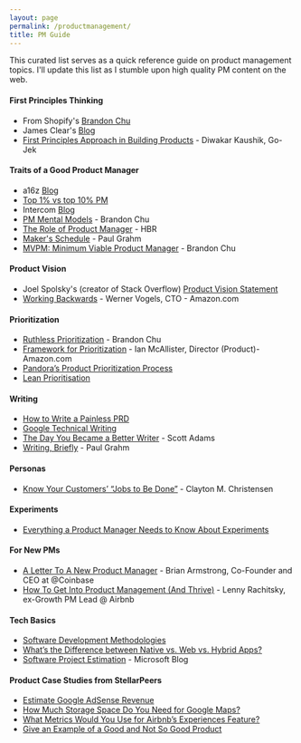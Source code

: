 ```yaml
---
layout: page
permalink: /productmanagement/
title: PM Guide
---
```

This curated list serves as a quick reference guide on product management topics. I'll update this list as I stumble upon high quality PM content on the web. 

#### First Principles Thinking
- From Shopify's [Brandon Chu](https://blackboxofpm.com/the-first-principles-of-product-management-ea0e2f2a018c)
- James Clear's [Blog](https://jamesclear.com/first-principles)
- [First Principles Approach in Building Products](https://theproductdesignblog.com/first-principle-approach-in-building-startups-and-products-ac13e013def8) - Diwakar Kaushik, Go-Jek

#### Traits of a Good Product Manager
- a16z [Blog](https://a16z.com/2012/06/15/good-product-managerbad-product-manager/)
- [Top 1% vs top 10% PM](https://www.quora.com/Product-Management/What-distinguishes-the-Top-1-of-product-managers-from-the-Top-10/answer/Ian-McAllister?share=1&srid=XTNG)
- Intercom [Blog](https://www.intercom.com/blog/great-product-managers-dont-spend-time-on-solutions/)
- [PM Mental Models](https://blackboxofpm.com/product-management-mental-models-for-everyone-31e7828cb50b) - Brandon Chu
- [The Role of Product Manager](https://hbr.org/2017/12/what-it-takes-to-become-a-great-product-manager) - HBR
- [Maker's Schedule](http://paulgraham.com/makersschedule.html) - Paul Grahm
- [MVPM: Minimum Viable Product Manager](https://blackboxofpm.com/mvpm-minimum-viable-product-manager-e1aeb8dd421) - Brandon Chu

#### Product Vision
- Joel Spolsky's (creator of Stack Overflow) [Product Vision Statement](https://www.joelonsoftware.com/2002/05/09/product-vision/)
- [Working Backwards](https://www.allthingsdistributed.com/2006/11/working_backwards.html) - Werner Vogels, CTO - Amazon.com

#### Prioritization
- [Ruthless Prioritization](https://blackboxofpm.com/ruthless-prioritization-e4256e3520a9) - Brandon Chu
- [Framework for Prioritization](https://www.quora.com/Product-Management/What-are-the-best-ways-to-prioritize-a-list-of-product-features) - Ian McAllister, Director (Product)- Amazon.com
- [Pandora’s Product Prioritization Process](https://firstround.com/review/This-Product-Prioritization-System-Nabbed-Pandora-More-Than-70-Million-Active-Monthly-Users-with-Just-40-Engineers/)
- [Lean Prioritisation](https://www.mindtheproduct.com/enter-matrix-lean-prioritisation/)

#### Writing 
- [How to Write a Painless PRD](https://medium.com/@uxpin/how-to-write-a-painless-product-requirements-document-508ff6807b4a)
- [Google Technical Writing](https://developers.google.com/tech-writing/overview)
- [The Day You Became a Better Writer](https://www.scottadamssays.com/2015/08/22/the-day-you-became-a-better-writer-2nd-look/) - Scott Adams
- [Writing, Briefly](http://www.paulgraham.com/writing44.html) - Paul Grahm

#### Personas
- [Know Your Customers’ “Jobs to Be Done”](https://hbr.org/2016/09/know-your-customers-jobs-to-be-done) - Clayton M. Christensen 

#### Experiments
- [Everything a Product Manager Needs to Know About Experiments](https://www.mindtheproduct.com/experiments-101/)

#### For New PMs
- [A Letter To A New Product Manager](https://blog.coinbase.com/a-letter-to-a-new-product-manager-d5d96c228bf4) - Brian Armstrong, Co-Founder and CEO at @Coinbase
- [How To Get Into Product Management (And Thrive)](https://medium.com/hackernoon/how-to-get-into-product-management-78c58bd9c8cf) - Lenny Rachitsky, ex-Growth PM Lead @ Airbnb

#### Tech Basics
- [Software Development Methodologies](https://simpleprogrammer.com/software-development-methodologies/)
- [What’s the Difference between Native vs. Web vs. Hybrid Apps?](https://getgist.com/difference-between-native-vs-web-vs-hybrid-apps/)
- [Software Project Estimation](https://docs.microsoft.com/en-us/previous-versions/visualstudio/visual-studio-2013/hh765979(v=vs.120)?redirectedfrom=MSDN) - Microsoft Blog

#### Product Case Studies from StellarPeers
- [Estimate Google AdSense Revenue](https://stellarpeers.com/how-would-you-estimate-google-adsense-revenue/)
- [How Much Storage Space Do You Need for Google Maps?](https://stellarpeers.com/how-much-storage-space-do-you-need-for-google-maps/)
- [What Metrics Would You Use for Airbnb’s Experiences Feature?](https://stellarpeers.com/what-metrics-would-you-use-for-airbnbs-experiences-feature/)
- [Give an Example of a Good and Not So Good Product](https://stellarpeers.com/give-an-example-of-a-good-and-not-so-good-product/)
